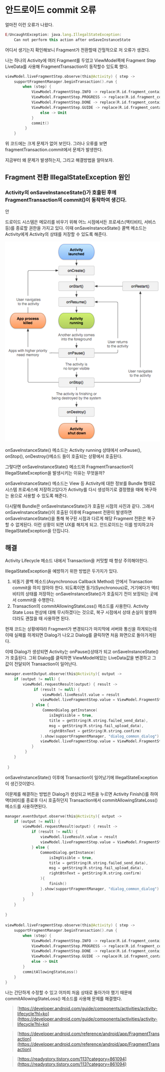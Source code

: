# 안드로이드 commit 오류

얼마전 이런 오류가 나왔다.

```jsx
E/UncaughtException: java.lang.IllegalStateException:
	Can not perform this action after onSaveInstanceState
```

어디서 생기는지 확인해보니 Fragment가 전환할때 간헐적으로 저 오류가 생겼다.

나는 하나의 Activity에 여러 Fragment를 두었고 ViewModel쪽에 Fragment Step LiveData를 사용해 FragmentTransaction이 동작할수 있도록 했다.

```kotlin
viewModel.liveFragmentStep.observe(this@Activity) { step ->
    supportFragmentManager.beginTransaction().run {
        when (step) {
            ViewModel.FragmentStep.INFO -> replace(R.id.fragment_container_view, GuideFragment(), "info_fragment")
            ViewModel.FragmentStep.PROGRESS -> replace(R.id.fragment_container_view, ProgressFragment(), "progress_fragment")
            ViewModel.FragmentStep.DONE -> replace(R.id.fragment_container_view, DoneFragment(), "done_fragment")
            ViewModel.FragmentStep.GUIDE -> replace(R.id.fragment_container_view, GuideSelfFragment(), "guide_fragment")
                else -> Unit
            }
            commit()
         }
    }
```

위 코드에는 크게 문제가 없어 보인다. 그러나 오류를 보면 fragmentTransaction.commit에서 문제가 발생한다.

지금부터 왜 문제가 발생하는지, 그리고 해결방법을 알아보자.

## Fragment 전환 IllegalStateException 원인

### Activity의 onSaveInstanceState()가 호출된 후에 FragmentTransaction의 commit()이 동작하여 생긴다.

안

드로이드 시스템은 메모리를 비우기 위해 어느 시점에서든 프로세스(액티비티, 서비스 등)를 종료할 권한을 가지고 있다. 이때 onSaveInstanceState() 콜백 메소드는 Activity에게 Activity의 상태를 저장할 수 있도록 해준다.

![activity_lifecycle.png](./../../img/android/오류/activity_lifecycle.png?raw=true)

onSaveInstanceState() 메소드는 Activity running 상태에서 onPause(), onStop(), onDestroy()메소드 들이 호출되는 상황에서 호출된다. 

그렇다면 onSaveInstanceState() 메소드와 FragmentTransaction이 IllegalStateException을 발생시키는 이유는 무엇을까?

onSaveInstanceState() 메소드는 View 등 Activity에 대한 정보를 Bundle 형태로 시스템 프로세스에 저장하고있다가 Activity를 다시 생성하기로 결정했을 때에 복구하는 용으로 사용할 수 있도록 해준다.

 다시말해 Bundle은 onSaveInstanceState()가 호출된 시점의 사진과 같다. 그래서 onSaveInstanceState()이 호출된 이후에 Fragment 전환이 발생하면 onSaveInstanceState()을 통해 복구된 시점과 다르게 해당 Fragment 전환은 복구 할 수 없게된다. 이런 상황이 되면 UX를 해치게 되고. 안드로이드는 이를 방지하고자  IllegalStateException을 던집니다.

## 해결

Activity Lifecycle 메소드 내에서 Transaction을 커밋할 때 항상 주의해야한다.

IllegalStateException을 예방하기 위한 방법은 두가지가 있다.

1. 비동기 콜백 메소드(Asynchronous Callback Method) 안에서 Transaction commit을 하지 않아야 한다. 되도록이면 동기(Synchronous)로, 거기에다가 액티비티의 상태를 저장하는 onSaveInstanceState()가 호출되기 전이 보장되는 곳에서 commit을 수행한다.
2.  Transaction의 commitAllowingStateLoss() 메소드를 사용한다. Activity State Loss 현상에 대해 무시하겠다는 것으로, 복구 시점에서 상태 손실이 발생하더라도 괜찮을 때 사용하면 된다.

현재 코드는 상황에따라 Fragment가 변경되다가 마지막에 서버와 통신을 하게되는데 이때 실패를 하게되면 Dialog가 나오고 Dialog를 클릭하면 처음 화면으로 돌아가게된다. 

이때 Dialog가 생성되면 Activity는 onPause()상태가 되고 onSaveInstanceState()가 호출된다. 그뒤 Dialog를 클릭하면 ViewModel에있는 LiveData값을 변경하고 그 값이 전달되어 Transaction이 일어난다. 

```kotlin
manager.eventOutput.observe(this@Activity){ output ->
    if (output != null) {
        viewModel.requestResult(output) { result ->
             if (result != null) {
                 viewModel.liveResult.value = result
                viewModel.liveFragmentStep.value = ViewModel.FragmentStep.DONE
            } else {
                 CommonDialog.getInstance(
                    isImgVisible = true,
                    title = getString(R.string.failed_send_data),
                    msg = getString(R.string.fail_upload_data),
                    rightBtnText = getString(R.string.confirm)
                ).show(supportFragmentManager, "dialog_common_dialog")
                viewModel.liveFragmentStep.value = ViewModel.FragmentStep.INFO
            }
         }
    }

 }
```

onSaveInstanceState() 이후에 Transaction이 일어났기에 IllegalStateException이 생긴것이였다.

이문제를 해결하는 방법은 Dialog가 생성되고 버튼을 누르면 Activity Finish()를 하여 액티비티를 종료후 다시 호출하던지 Transaction에서 commitAllowingStateLoss() 메소드를 사용하면된다.

```kotlin
manager.eventOutput.observe(this@Activity){ output ->
    if (output != null) {
        viewModel.requestResult(output) { result ->
            if (result != null) {
                viewModel.liveResult.value = result
                viewModel.liveFragmentStep.value = ViewModel.FragmentStep.DONE
            } else {
                CommonDialog.getInstance(
                    isImgVisible = true,
                    title = getString(R.string.failed_send_data),
                    msg = getString(R.string.fail_upload_data),
                    rightBtnText = getString(R.string.confirm)
                ){
					finish()
				}.show(supportFragmentManager, "dialog_common_dialog")
            }
        }
    }

}

viewModel.liveFragmentStep.observe(this@Activity) { step ->
    supportFragmentManager.beginTransaction().run {
        when (step) {
            ViewModel.FragmentStep.INFO -> replace(R.id.fragment_container_view, GuideFragment(), "info_fragment")
            ViewModel.FragmentStep.PROGRESS -> replace(R.id.fragment_container_view, ProgressFragment(), "progress_fragment")
            ViewModel.FragmentStep.DONE -> replace(R.id.fragment_container_view, DoneFragment(), "done_fragment")
            ViewModel.FragmentStep.GUIDE -> replace(R.id.fragment_container_view, GuideSelfFragment(), "guide_fragment")
            else -> Unit
        }
        commitAllowingStateLoss()
    }
}
```

나는 간단하게 수정할 수 있고 어차피 처음 상태로 돌아가야 했기 때문에 commitAllowingStateLoss() 메소드를 사용해 문제를 해결했다.

> [https://developer.android.com/guide/components/activities/activity-lifecycle?hl=ko](https://developer.android.com/guide/components/activities/activity-lifecycle?hl=ko)
> 

> [https://developer.android.com/reference/android/app/FragmentTransaction](https://developer.android.com/reference/android/app/FragmentTransaction)
> 

> [https://readystory.tistory.com/113?category=861094](https://readystory.tistory.com/113?category=861094)
>